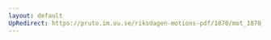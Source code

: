 ```yaml
---
layout: default
UpRedirect: https://pruto.im.uu.se/riksdagen-motions-pdf/1870/mot_1870__ak__49/mot_1870__ak__49-003.pdf
---
```


